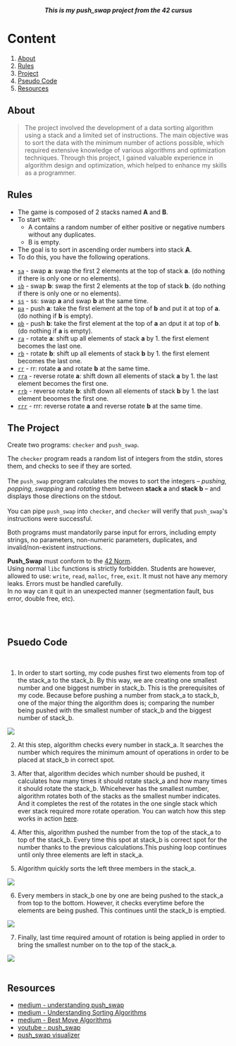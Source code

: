 <p align="center">
	<b><i>This is my push_swap project from the 42 cursus</i></b><br>
</p>


# Content

1. [About](#about)
2. [Rules](#rules)
3. [Project](#the-project)
4. [Pseudo Code](#psuedo-code)
5. [Resources](#resources)

## About

> The project involved the development of a data sorting algorithm using a stack and a limited set of instructions. The main objective was to sort the data with the minimum number of actions possible, which required extensive knowledge of various algorithms and optimization techniques. Through this project, I gained valuable experience in algorithm design and optimization, which helped to enhance my skills as a programmer.


## Rules

- The game is composed of 2 stacks named __A__ and __B__.
- To start with:
	- A contains a random number of either positive or negative numbers without any duplicates.
	- B is empty.
- The goal is to sort in ascending order numbers into stack __A__.
- To do this, you have the following operations.

* [`sa`](ft_opt1.c) - swap __a__: swap the first 2 elements at the top of stack __a__. (do nothing if there is only one or no elements).
* [`sb`](ft_opt1.c) - swap __b__: swap the first 2 elements at the top of stack __b__. (do nothing if there is only one or no elements).
* [`ss`](ft_opt1.c) - ss: swap __a__ and swap __b__ at the same time.
* [`pa`](ft_opt1.c) - push __a__: take the first element at the top of __b__ and put it at top of __a__. (do nothing if __b__ is empty).
* [`pb`](ft_opt1.c) - push __b__: take the first element at the top of __a__ an dput it at top of __b__. (do nothing if __a__ is empty).
* [`ra`](ft_opt2.c) - rotate __a__: shift up all elements of stack __a__ by 1. the first element becomes the last one.
* [`rb`](ft_opt2.c) - rotate __b__: shift up all elements of stack __b__ by 1. the first element becomes the last one.
* [`rr`](ft_opt2.c) - rr: rotate __a__ and rotate __b__ at the same time.
* [`rra`](ft_opt3.c) - reverse rotate __a__: shift down all elements of stack __a__ by 1. the last element becomes the first one.
* [`rrb`](ft_opt3.c) - reverse rotate __b__: shift down all elements of stack __b__ by 1. the last element beoomes the first one.
* [`rrr`](ft_opt3.c) - rrr: reverse rotate __a__ and reverse rotate __b__ at the same time.

## The Project
Create two programs: ```checker``` and ```push_swap```. <br />

The ```checker``` program reads a random list of integers from the stdin, stores them, and checks to see
if they are sorted. <br />
<br />
The ```push_swap``` program calculates the moves to sort the integers – *pushing, popping, swapping* and *rotating* 
them between **stack a** and **stack b** – and displays those directions on the stdout. <br />
<br />
You can pipe ```push_swap``` into ```checker```, and ```checker``` will verify that ```push_swap```'s instructions were successful. 
<br />

Both programs must mandatorily parse input for errors, including empty strings, no parameters, 
non-numeric parameters, duplicates, and invalid/non-existent instructions.

**Push_Swap** must conform to the [42 Norm](https://cdn.intra.42.fr/pdf/pdf/960/norme.en.pdf). <br />
Using normal ```libc``` functions is strictly forbidden. Students are however, allowed to use: ```write```, ```read```, ```malloc```, ```free```, ```exit```. 
It must not have any memory leaks. Errors must be handled carefully. <br />
In no way can it quit in an unexpected manner (segmentation fault, bus error, double free, etc).

</br></br>

## Psuedo Code

</br>

1. In order to start sorting, my code pushes first two elements from top of the stack_a to the stack_b. By this way, we are creating one smallest number and one biggest number in stack_b. This is the prerequisites of my code. Because before pushing a number from stack_a to stack_b, one of the major thing the algorithm does is; comparing the number being pushed with the smallest number of stack_b and the biggest number of stack_b.

<img src="./images/first_two.png">

2. At this step, algorithm checks every number in stack_a. It searches the number which requires the minimum amount of operations in order to be placed at stack_b in correct spot.

3. After that, algorithm decides which number should be pushed, it calculates how many times it should rotate stack_a and how many times it should rotate the stack_b. Whicehever has the smallest number, algorithm rotates both of the stacks as the smallest number indicates. And it completes the rest of the rotates in the one single stack which ever stack required more rotate operation. You can watch how this step works in action [here](#visualizer).

4. After this, algorithm pushed the number from the top of the stack_a to top of the stack_b. Every time this spot at stack_b is correct spot for the number thanks to the previous calculations.This pushing loop continues until only three elements are left in stack_a. 

5. Algorithm quickly sorts the left three members in the stack_a.

<img src="./images/last_three.png">

6. Every members in stack_b one by one are being pushed to the stack_a from top to the bottom. However, it checks everytime before the elements are being pushed. This continues until the stack_b is emptied.

<img src="./images/emptied_b.png">

7. Finally, last time required amount of rotation is being applied in order to bring the smallest number on to the top of the stack_a.

<img src="./images/final.png">

</br>

</br>

## Resources

- [medium - understanding push_swap](https://medium.com/@jamierobertdawson/push-swap-the-least-amount-of-moves-with-two-stacks-d1e76a71789a)
- [medium - Understanding Sorting Algorithms](https://medium.com/jl-codes/understanding-sorting-algorithms-af6222995c8)
- [medium - Best Move Algorithms](https://medium.com/@ayogun/push-swap-c1f5d2d41e97)
- [youtube - push_swap](https://www.youtube.com/watch?v=7KW59UO55TQ)
- [push_swap visualizer](https://2g2uk.csb.app)
